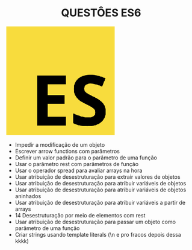 <h1 align="center"> QUESTÔES ES6 </h1>

![ES6 logo](../img/log.png)



- Impedir a modificação de um objeto
- Escrever arrow functions com parâmetros
- Definir um valor padrão para o parâmetro de uma função
- Usar o parâmetro rest com parâmetros de função
- Usar o operador spread para avaliar arrays na hora
- Usar atribuição de desestruturação para extrair valores de objetos
- Usar atribuição de desestruturação para atribuir variáveis de objetos
- Usar atribuição de desestruturação para atribuir variáveis de objetos aninhados
- Usar atribuição de desestruturação para atribuir variáveis a partir de arrays
-  14 Desestruturação por meio de elementos com rest
- Usar atribuição de desestruturação para passar um objeto como parâmetro de uma função
- Criar strings usando template literals (\n e pro fracos depois dessa kkkk)